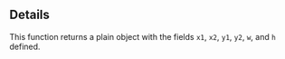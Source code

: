 ## Details

This function returns a plain object with the fields `x1`, `x2`, `y1`, `y2`, `w`, and `h` defined.